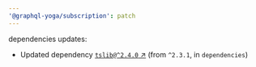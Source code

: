 ```yaml
---
'@graphql-yoga/subscription': patch
---
```

dependencies updates:
  - Updated dependency [`tslib@^2.4.0` ↗︎](https://www.npmjs.com/package/tslib/v/2.4.0) (from `^2.3.1`, in `dependencies`)
